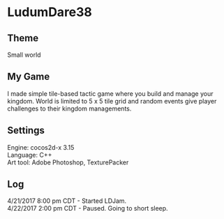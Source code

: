 # LudumDare38

## Theme
Small world

## My Game
I made simple tile-based tactic game where you build and manage your kingdom. World is limited to 5 x 5 tile grid and random events give player challenges to their kingdom managements.

## Settings
Engine: cocos2d-x 3.15  
Language: C++  
Art tool: Adobe Photoshop, TexturePacker

## Log
4/21/2017 8:00 pm CDT - Started LDJam.  
4/22/2017 2:00 pm CDT - Paused. Going to short sleep.
